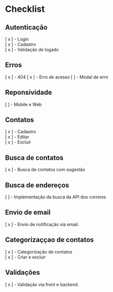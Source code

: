 # Checklist

## Autenticação
[ x ] - Login
<br />
[ x ] - Cadastro
<br />
[ x ] - Validação de logado

## Erros
[ x ] - 404 
[ x ] - Erro de acesso
[  ] - Modal de erro

## Reponsividade
[  ] - Mobile e Web

## Contatos
[  x ] - Cadastro
<br />
[  x ] - Editar
<br />
[ x ] - Excluir

## Busca de contatos
[ x ] - Busca de contatos com sugestão

## Busca de endereços
[  ] - Implementação da busca da API dos correios

## Envio de email 
[ x ] - Envio de notificação via email.

## Categorizaççao de contatos
[ x ] - Categorização de contatos
<br />
[ x ] - Criar e excluir

## Validações
[ x ] - Validação via front e backend.
